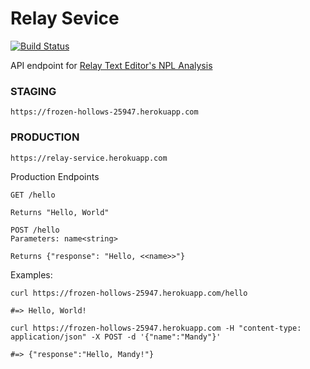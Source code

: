 # Relay Sevice
[![Build Status](https://semaphoreci.com/api/v1/thomascountz1/relay-service/branches/master/badge.svg)](https://semaphoreci.com/thomascountz1/relay-service)

API endpoint for [Relay Text Editor's NPL Analysis](https://github.com/Thomascountz/relay)

### STAGING
```
https://frozen-hollows-25947.herokuapp.com
```

### PRODUCTION
```
https://relay-service.herokuapp.com
```

Production Endpoints

```
GET /hello

Returns "Hello, World"
```

```
POST /hello 
Parameters: name<string>

Returns {"response": "Hello, <<name>>"}
```

Examples:

```
curl https://frozen-hollows-25947.herokuapp.com/hello

#=> Hello, World!
```

```
curl https://frozen-hollows-25947.herokuapp.com -H "content-type: application/json" -X POST -d '{"name":"Mandy"}'

#=> {"response":"Hello, Mandy!"}
```

